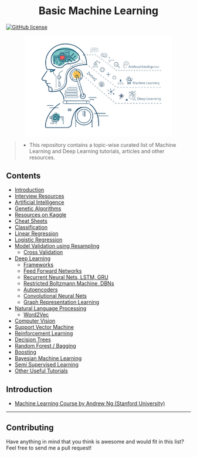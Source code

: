 <div align="center">
<h1>Basic Machine Learning</h1>
</div>

[![GitHub license](https://img.shields.io/badge/license-MIT-blue.svg)](https://github.com/ekramasif/Basic-Machine-Learning/blob/main/LICENSE)

<p align="center">
    <img align="center" src="https://github.com/ekramasif/ekramasif/blob/main/68747470733a2f2f6d656469612e6973746f636b70686f746f2e636f6d2f766563746f72732f6d616368696e652d6c6561726e696e672d332d737465702d696e666f677261706869632d6172746966696369616c2d696e74656c6c6967656e63652d6d61.png" width="400">
</p>

> - This repository contains a topic-wise curated list of Machine Learning and Deep Learning tutorials, articles and other resources.




## Contents
- [Introduction](#general)
- [Interview Resources](#interview)
- [Artificial Intelligence](#ai)
- [Genetic Algorithms](#ga)
- [Resources on Kaggle](#kaggle)
- [Cheat Sheets](#cs)
- [Classification](#classification)
- [Linear Regression](#linear)
- [Logistic Regression](#logistic)
- [Model Validation using Resampling](#validation)
    - [Cross Validation](#cross)
- [Deep Learning](#deep)
    - [Frameworks](#frame)
    - [Feed Forward Networks](#feed)
    - [Recurrent Neural Nets, LSTM, GRU](#rnn)
    - [Restricted Boltzmann Machine, DBNs](#rbm)
    - [Autoencoders](#auto)
    - [Convolutional Neural Nets](#cnn)
    - [Graph Representation Learning](#nrl)
- [Natural Language Processing](#nlp)
    - [Word2Vec](#word2vec)
- [Computer Vision](#vision)
- [Support Vector Machine](#svm)
- [Reinforcement Learning](#rl)
- [Decision Trees](#dt)
- [Random Forest / Bagging](#rf)
- [Boosting](#gbm)
- [Bayesian Machine Learning](#bayes)
- [Semi Supervised Learning](#semi)
- [Other Useful Tutorials](#other)

<a name="general" />

## Introduction

- [Machine Learning Course by Andrew Ng (Stanford University)](https://www.coursera.org/learn/machine-learning)


-----
Contributing
----
Have anything in mind that you think is awesome and would fit in this list? Feel free to send me a pull request!
   
   
